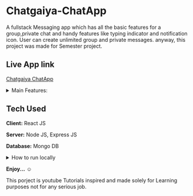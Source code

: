 # Chatgaiya-ChatApp
A fullstack Messaging app which has all the basic features for a group,private chat and handy features like typing indicator and notification icon.
User can create unlimited group and private messages. anyway, this project was made for Semester project.

## Live App link
[Chatgaiya ChatApp](http://chatgaiya-chatapp.herokuapp.com)

<details>
  <summary>Main Features:</summary>
  ### Log In
![](https://github.com/mujibultanim/Chatgaiya-ChatApp/blob/main/Demo/log%20in.png)
### Registration Page
![](https://github.com/mujibultanim/Chatgaiya-ChatApp/blob/main/Demo/registration.png)
### Group chat
![](https://github.com/mujibultanim/Chatgaiya-ChatApp/blob/main/Demo/groupchat.png)
### Notification and Search Bar & Private Chat
![](https://github.com/mujibultanim/Chatgaiya-ChatApp/blob/main/Demo/notification%20and%20search.png)
### Typing Indicator
![](https://github.com/mujibultanim/Chatgaiya-ChatApp/blob/main/Demo/typing%20indicator.png)
  
</details>

## Tech Used

**Client:** React JS

**Server:** Node JS, Express JS

**Database:** Mongo DB

<details> 
  <summary>How to run locally</summary>
  
  >open terminal and go to the **Chatgaiya-ChatApp** directory.
>As for security reason, it's a common practice that no one upload their crusial credentials and dotenv file.
So, for using it,create a dotenv file in main directory(chatgaiya-chatapp/) and put essential references like,

```
  MONGO_URI=
  PORT=5000
  JWT_SECRET=mujib71
  NODE_ENV=production
```
 
 after equal sign paste your secret values without any spaces. As of now, you understood that you need to make a mongodb atlas account and a cluster for URI, if you're a beginner then you could use online help
  
**Clone the project**
  >before You proceed, you should have installed node in your machine
```
https://github.com/mujibultanim/Chatgaiya-ChatApp
```
**Go to the project folder**
```
cd Chatgaiya-Chatapp
```
**install dependencies:**
```
npm install
```

**Note: If you don't have yarn globally installed then install it**

```
cd frontend
yarn install
```
>now, build the project for production:
```
yarn build
```

**Start the server**
>just back one step to the main folder

```
cd ..
npm start
```
  </details>

**Enjoy...** :relaxed:

This porject is youtube Tutorials inspired and made solely for Learning purposes not for any serious job.
